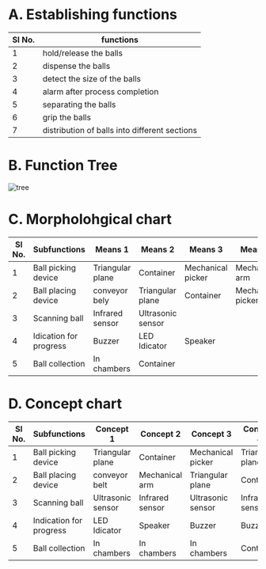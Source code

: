 # A. Establishing functions
|Sl No.|functions|
|-----|---------|
|1|hold/release the balls|
|2|dispense the balls|
|3|detect the size of the balls|
|4|alarm after process completion|
|5|separating the balls|
|6|grip the balls|
|7|distribution of balls into different sections|


					
# B. Function Tree
![tree](https://i.ibb.co/mv8tCYq/Picture1.jpg)

# C. Morpholohgical chart
|Sl No.	|Subfunctions	|Means 1	|Means 2	|Means 3	|Means 4|
|---------------|---------------|---------------|---------------|---------------|---------------|
|1	|Ball picking device	|Triangular plane	|Container	|Mechanical picker	|Mechanical arm|
|2	|Ball placing device	|conveyor bely	|Triangular plane	|Container	|Mechanical picker|
|3	|Scanning ball	|Infrared sensor	|Ultrasonic sensor|		
|4	|Idication for progress	|Buzzer	|LED Idicator	|Speaker	|
|5	|Ball collection	|In chambers	|Container	|	




# D. Concept chart
|Sl No.| Subfunctions	|Concept 1	|Concept 2	|Concept 3	|Concept 4|
|-----|---------------|---------------|---------------|---------------|---------------|
|1|Ball picking device|Triangular plane	|Container	|Mechanical picker|	Triangular plane|
|2|Ball placing device|conveyor belt	|Mechanical arm	|Triangular plane	|Container|
|3|Scanning ball|Ultrasonic sensor	|Infrared sensor	|Ultrasonic sensor	|Infrared sensor|
|4|Indication for progress|LED Idicator|	Speaker	|Buzzer	|Buzzer|
|5|Ball collection|In chambers |In chambers	|In chambers	|Container|	Container|



